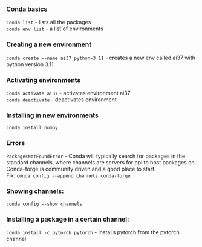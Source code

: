 ### Conda basics
`conda list` - lists all the packages  
`conda env list` - a list of environments  

### Creating a new environment
`conda create --name ai37 python=3.11` - creates a new env called ai37 with python version 3.11.  


### Activating environments
`conda activate ai37` - activates environment ai37  
`conda deactivate` - deactivates environment 

### Installing in new environments  
`conda install numpy`  

### Errors
`PackagesNotFoundError` - Conda will typically search for packages in the standard channels, where channels are servers for ppl to host packages on. Conda-forge is community driven and a good place to start.  
Fix: `conda config --append channels conda-forge`  

### Showing channels:
`conda config --show channels`  

### Installing a package in a certain channel:
`conda install -c pytorch pytorch` - installs pytorch from the pytorch channel  